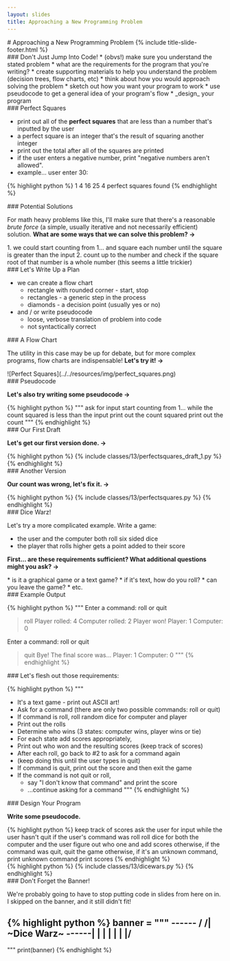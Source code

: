 ```yaml
---
layout: slides
title: Approaching a New Programming Problem 
---
```

<section markdown="block" class="title-slide">
# Approaching a New Programming Problem
{% include title-slide-footer.html %}
</section>

<section markdown="block">
### Don't Just Jump Into Code!
* (obvs!) make sure you understand the stated problem 
	* what are the requirements for the program that you're writing?
	* create supporting materials to help you understand the problem (decision trees, flow charts, etc)
* think about how you would approach solving the problem
	* sketch out how you want your program to work
	* use pseudocode to get a general idea of your program's flow
	* _design_ your program
</section>

<section markdown="block">
### Perfect Squares

* print out all of the __perfect squares__ that are less than a number that's inputted by the user
* a perfect square is an integer that's the result of squaring another integer
* print out the total after all of the squares are printed
* if the user enters a negative number, print "negative numbers aren't allowed".
* example... user enter 30:

{% highlight python %}
1
4
16
25
4 perfect squares found
{% endhighlight %}
</section>

<section markdown="block">
### Potential Solutions

For math heavy problems like this, I'll make sure that there's a reasonable _brute force_ (a simple, usually iterative and not necessarily efficient) solution.  __What are some ways that we can solve this problem? &rarr;__  

<div class="incremental" markdown="block">
1. we could start counting from 1... and square each number until the square is greater than the input
2. count up to the number and check if the square root of that number is a whole number (this seems a little trickier)
</div>
</section>

<section markdown="block">
### Let's Write Up a Plan

* we can create a flow chart
	* rectangle with rounded corner - start, stop
	* rectangles - a generic step in the process
	* diamonds - a decision point (usually yes or no)
* and / or write pseudocode
	* loose, verbose translation of problem into code
	* not syntactically correct
</section>

<section markdown="block">
### A Flow Chart

The utility in this case may be up for debate, but for more complex programs, flow charts are indispensable!  __Let's try it! &rarr;__

<div class="incremental" markdown="block">
<div class="img-container" markdown="block">![Perfect Squares](../../resources/img/perfect_squares.png)
</div>
</div>
</section>

<section markdown="block">
### Pseudocode

__Let's also try writing some pseudocode &rarr;__

<div class="incremental" markdown="block">
{% highlight python %}
"""
ask for input
start counting from 1...
while the count squared is less than the input
	print out the count squared
print out the count
"""
{% endhighlight %}
</div>
</section>

<section markdown="block">
### Our First Draft

__Let's get our first version done. &rarr;__

<div class="incremental" markdown="block">
{% highlight python %}
{% include classes/13/perfectsquares_draft_1.py %}
{% endhighlight %}
</div>
</section>

<section markdown="block">
### Another Version

__Our count was wrong, let's fix it. &rarr;__

<div class="incremental" markdown="block">
{% highlight python %}
{% include classes/13/perfectsquares.py %}
{% endhighlight %}
</div>
</section>

<section markdown="block">
### Dice Warz!

Let's try a more complicated example.  Write a game:

* the user and the computer both roll six sided dice
* the player that rolls higher gets a point added to their score

__First... are these requirements sufficient?  What additional questions might you ask? &rarr;__

<div class="incremental" markdown="block">
* is it a graphical game or a text game?
* if it's text, how do you roll?
* can you leave the game?
* etc.
</div>

</section>

<section markdown="block">
### Example Output

{% highlight python %}
"""
Enter a command: roll or quit
>roll
Player rolled: 4
Computer rolled: 2
Player won!
Player: 1          Computer: 0

Enter a command: roll or quit
>quit
Bye! The final score was...
Player: 1          Computer: 0
"""
{% endhighlight %}
</section>

<section markdown="block">
### Let's flesh out those requirements:

{% highlight python %}
"""
* It's a text game - print out ASCII art!
* Ask for a command (there are only two possible commands: roll or quit)
* If command is roll, roll random dice for computer and player
* Print out the rolls
* Determine who wins (3 states: computer wins, player wins or tie)
* For each state add scores appropriately, 
* Print out who won and the resulting scores (keep track of scores)
* After each roll, go back to #2 to ask for a command again 
* (keep doing this until the user types in quit)
* If command is quit, print out the score and then exit the game
* If the command is not quit or roll, 
	* say "I don't know that command" and print the score
	* ...continue asking for a command
"""
{% endhighlight %}
</section>

<section markdown="block">
### Design Your Program

__Write some pseudocode.__

<div class="incremental" markdown="block">
{% highlight python %}
keep track of scores
ask the user for input
while the user hasn't quit
	if the user's command was roll
		roll dice for both the computer and the user
		figure out who one and add scores
	otherwise, if the command was quit, quit the game
	otherwise, if it's an unknown command, print unknown command	
	print scores
{% endhighlight %}
</div>
</section>

<section markdown="block">
{% highlight python %}
{% include classes/13/dicewars.py %}
{% endhighlight %}
</section>

<section markdown="block">
### Don't Forget the Banner!

We're probably going to have to stop putting code in slides from here on in.  I skipped on the banner, and it still didn't fit!

{% highlight python %}
banner = """   ------
 /      /|  ~Dice Warz~
 ------| |
 |     | |
 |     |/
 ------
"""
print(banner)
{% endhighlight %}
</section>
